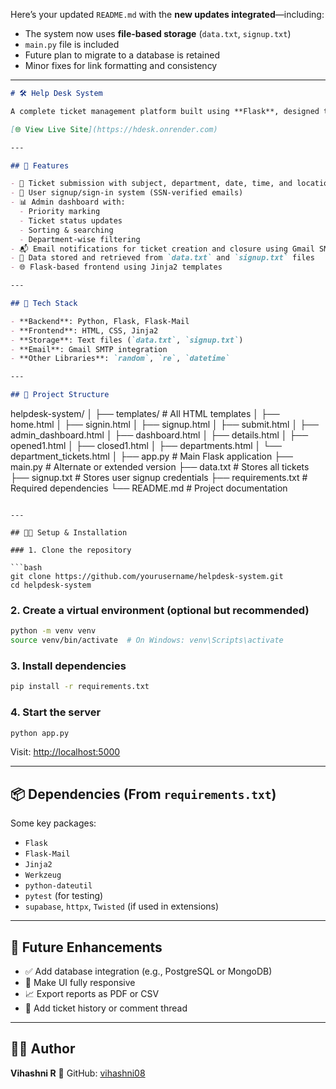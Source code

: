 Here’s your updated `README.md` with the **new updates integrated**—including:

* The system now uses **file-based storage** (`data.txt`, `signup.txt`)
* `main.py` file is included
* Future plan to migrate to a database is retained
* Minor fixes for link formatting and consistency

---

```markdown
# 🛠 Help Desk System

A complete ticket management platform built using **Flask**, designed to simplify issue reporting, tracking, and resolution for organizations. It includes user authentication, priority marking, admin dashboards, department views, email notifications, and persistent storage via files.

[🌐 View Live Site](https://hdesk.onrender.com)

---

## 🚀 Features

- 📝 Ticket submission with subject, department, date, time, and location  
- 🔐 User signup/sign-in system (SSN-verified emails)  
- 📊 Admin dashboard with:
  - Priority marking  
  - Ticket status updates  
  - Sorting & searching  
  - Department-wise filtering  
- 📬 Email notifications for ticket creation and closure using Gmail SMTP  
- 📂 Data stored and retrieved from `data.txt` and `signup.txt` files  
- 🌐 Flask-based frontend using Jinja2 templates  

---

## 🧰 Tech Stack

- **Backend**: Python, Flask, Flask-Mail  
- **Frontend**: HTML, CSS, Jinja2  
- **Storage**: Text files (`data.txt`, `signup.txt`)  
- **Email**: Gmail SMTP integration  
- **Other Libraries**: `random`, `re`, `datetime`  

---

## 📁 Project Structure

```

helpdesk-system/
│
├── templates/                   # All HTML templates
│   ├── home.html
│   ├── signin.html
│   ├── signup.html
│   ├── submit.html
│   ├── admin\_dashboard.html
│   ├── dashboard.html
│   ├── details.html
│   ├── opened1.html
│   ├── closed1.html
│   ├── departments.html
│   └── department\_tickets.html
│
├── app.py                       # Main Flask application
├── main.py                      # Alternate or extended version
├── data.txt                     # Stores all tickets
├── signup.txt                   # Stores user signup credentials
├── requirements.txt             # Required dependencies
└── README.md                    # Project documentation

````

---

## 🧑‍💻 Setup & Installation

### 1. Clone the repository

```bash
git clone https://github.com/yourusername/helpdesk-system.git
cd helpdesk-system
````

### 2. Create a virtual environment (optional but recommended)

```bash
python -m venv venv
source venv/bin/activate  # On Windows: venv\Scripts\activate
```

### 3. Install dependencies

```bash
pip install -r requirements.txt
```

### 4. Start the server

```bash
python app.py
```

Visit: [http://localhost:5000](http://localhost:5000)

---

## 📦 Dependencies (From `requirements.txt`)

Some key packages:

* `Flask`
* `Flask-Mail`
* `Jinja2`
* `Werkzeug`
* `python-dateutil`
* `pytest` (for testing)
* `supabase`, `httpx`, `Twisted` (if used in extensions)

---

## 🌟 Future Enhancements

* ✅ Add database integration (e.g., PostgreSQL or MongoDB)
* 📱 Make UI fully responsive
* 📈 Export reports as PDF or CSV
* 🧾 Add ticket history or comment thread

---

## 👨‍💻 Author

**Vihashni R**
🔗 GitHub: [vihashni08](https://github.com/vihashni08)

```

